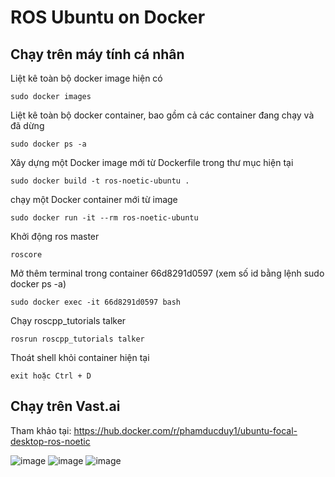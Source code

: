 # ROS Ubuntu on Docker

## Chạy trên máy tính cá nhân

Liệt kê toàn bộ docker image hiện có
```
sudo docker images
```
Liệt kê toàn bộ docker container, bao gồm cả các container đang chạy và đã dừng
```
sudo docker ps -a
```
Xây dựng một Docker image mới từ Dockerfile trong thư mục hiện tại
```
sudo docker build -t ros-noetic-ubuntu .
```
chạy một Docker container mới từ image
```
sudo docker run -it --rm ros-noetic-ubuntu
```
Khởi động ros master
```
roscore
```
Mở thêm terminal trong container 66d8291d0597 (xem số id bằng lệnh sudo docker ps -a)
```
sudo docker exec -it 66d8291d0597 bash
```
Chạy roscpp_tutorials talker
```
rosrun roscpp_tutorials talker
```
Thoát shell khỏi container hiện tại
```
exit hoặc Ctrl + D
```

## Chạy trên Vast.ai
Tham khảo tại: https://hub.docker.com/r/phamducduy1/ubuntu-focal-desktop-ros-noetic

![image](https://github.com/user-attachments/assets/e479a8c6-8011-482b-9306-c26253279692)
![image](https://github.com/user-attachments/assets/b567e93a-9fee-4ecb-8f5c-eaef08f09b67)
![image](https://github.com/user-attachments/assets/43fee4fd-842e-4d93-9339-d1fd8e22dc23)



